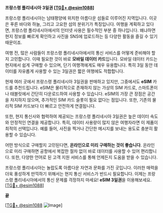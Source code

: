**프랑스령 폴리네시아 3일권 [[TG💪+ @esim1088](https://t.me/s/esim1088)]**

프랑스령 폴리네시아는 남태평양에 위치한 아름다운 섬들로 이루어진 지역입니다. 이곳은 푸른 바다와 하늘, 그리고 고요한 섬의 분위기가 특징입니다. 여행을 계획하고 있다면, 프랑스령 폴리네시아에서의 인터넷 사용은 필수적인 부분 중 하나입니다. 왜냐하면 현지 정보를 빠르게 확인하고 사진을 SNS에 업로드하는 등 다양한 활동을 즐길 수 있기 때문이죠.

여행 전, 많은 사람들이 프랑스령 폴리네시아에서의 통신 서비스를 어떻게 준비해야 할지 고민합니다. 이때 필요한 것이 바로 **모바일 데이터 카드**입니다. 모바일 데이터 카드는 현지에서 쉽게 구매할 수 있으며, 단기 여행객에게도 매우 유용합니다. 특히 3일 동안 데이터를 자유롭게 사용할 수 있는 3일권은 짧은 여행에도 적합합니다.

현재 여러 곳에서 프랑스령 폴리네시아 3일권을 판매하고 있지만, 그중에서도 **eSIM** 카드를 추천드립니다. eSIM은 물리적으로 존재하지 않는 가상의 SIM 카드로, 스마트폰이나 태블릿에서 간단히 다운로드하여 사용할 수 있습니다. eSIM의 가장 큰 장점은 공간을 차지하지 않으며, 추가적인 SIM 카드 슬롯이 필요 없다는 점입니다. 또한, 기존의 물리적 SIM 카드보다 더 빠르고 안전하게 연결됩니다.

또한, 현지 통신사와 협력하여 제공되는 프랑스령 폴리네시아 3일권은 높은 데이터 속도와 안정적인 연결을 제공합니다. 특히, 데이터 사용량이 많지 않은 여행자라면 이 제품이 최적의 선택입니다. 예를 들어, 사진을 찍거나 간단한 메시지를 보내는 용도로 충분히 활용할 수 있습니다.

어떤 방식으로 구매할지 고민된다면, **온라인으로 미리 구매하는 것이 좋습니다**. 온라인으로 미리 구매하면 공항에서 복잡한 절차 없이 바로 데이터를 사용할 수 있어 편리합니다. 또한, 다양한 언어로 된 고객 지원 서비스를 통해 언제든지 도움을 받을 수 있습니다.

프랑스령 폴리네시아는 놀랍도록 아름다운 자연과 문화를 가진 곳입니다. 이러한 매력을 더욱 풍성하게 만끽하기 위해서는 현지 통신 서비스가 반드시 필요합니다. 이제는 프랑스령 폴리네시아에서의 통신 문제를 걱정하지 마세요! **eSIM 3일권**을 이용해보세요. [[TG💪+ @esim1088](https://t.me/s/esim1088)]

**끝**

[[TG💪+ @esim1088](https://t.me/s/esim1088) ![Image](https://i.postimg.cc/Y0z9fWf4/image.png)]